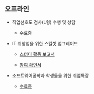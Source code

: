 ## 오프라인

   * 직업선호도 검사(L형) 수행 및 상담
       * [수료증](./offline1.jpg)

   * IT 취창업을 위한 스킬셋 업그레이드
       * [스터디 활동 보고서](./offline2_1.pdf)

       * [참여 확인서](./offline2_1.pdf)

  * 소프트웨어공학과 학생들을 위한 취업특강
      * [수료증](./offline3.jpg)
